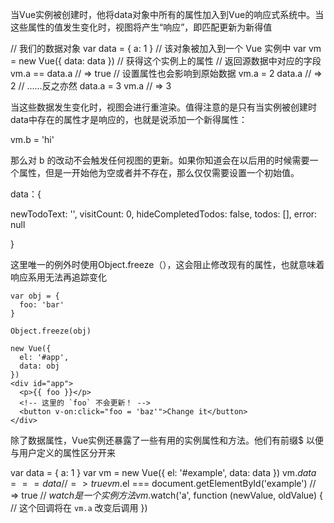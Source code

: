 当Vue实例被创建时，他将data对象中所有的属性加入到Vue的响应式系统中。当这些属性的值发生变化时，视图将产生“响应”，即匹配更新为新得值

// 我们的数据对象
var data = { a: 1 }
// 该对象被加入到一个 Vue 实例中
var vm = new Vue({
data: data
})
// 获得这个实例上的属性
// 返回源数据中对应的字段
vm.a == data.a // => true
// 设置属性也会影响到原始数据
vm.a = 2
data.a // => 2
// ……反之亦然
data.a = 3
vm.a // => 3

当这些数据发生变化时，视图会进行重渲染。值得注意的是只有当实例被创建时data中存在的属性才是响应的，也就是说添加一个新得属性：

vm.b = 'hi'

那么对 b 的改动不会触发任何视图的更新。如果你知道会在以后用的时候需要一个属性，但是一开始他为空或者并不存在，那么仅仅需要设置一个初始值。

data：{

  newTodoText: '',
visitCount: 0,
hideCompletedTodos: false,
todos: [],
error: null

}

这里唯一的例外时使用Object.freeze（），这会阻止修改现有的属性，也就意味着响应系用无法再追踪变化

```
var obj = {
  foo: 'bar'
}

Object.freeze(obj)

new Vue({
  el: '#app',
  data: obj
})
<div id="app">
  <p>{{ foo }}</p>
  <!-- 这里的 `foo` 不会更新！ -->
  <button v-on:click="foo = 'baz'">Change it</button>
</div>
```

除了数据属性，Vue实例还暴露了一些有用的实例属性和方法。他们有前缀$  以便与用户定义的属性区分开来

var data = { a: 1 }
var vm = new Vue({
el: '#example',
data: data
})
vm.$data === data // => true
vm.$el === document.getElementById('example') // => true
// $watch 是一个实例方法
vm.$watch('a', function (newValue, oldValue) {
// 这个回调将在 `vm.a` 改变后调用
})

